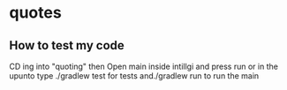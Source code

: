 # quotes

## How to test my code
 CD ing into "quoting" then  Open main inside intillgi and press run or  in the upunto type ./gradlew test for tests and./gradlew run to run the main 

